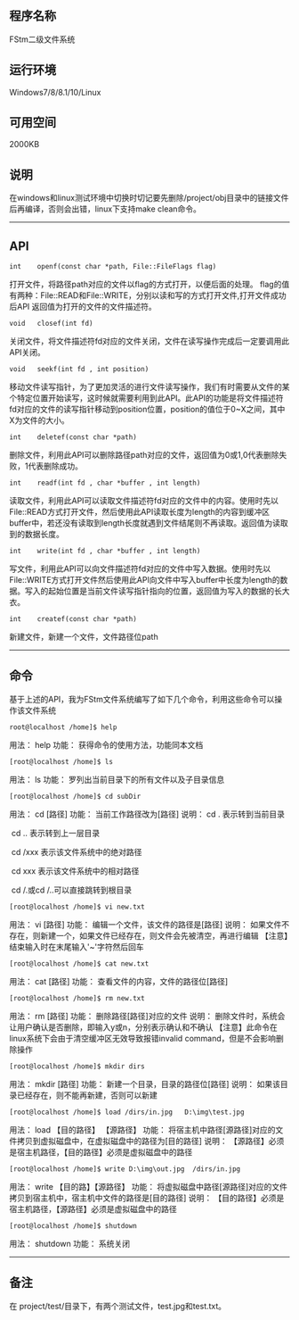 ## 程序名称

FStm二级文件系统

## 运行环境

Windows7/8/8.1/10/Linux

## 可用空间

2000KB

## 说明

在windows和linux测试环境中切换时切记要先删除/project/obj目录中的链接文件后再编译，否则会出错，linux下支持make clean命令。

***

## API

`int	openf(const char *path, File::FileFlags flag)`

打开文件，将路径path对应的文件以flag的方式打开，以便后面的处理。
flag的值有两种：File::READ和File::WRITE，分别以读和写的方式打开文件,打开文件成功后API
返回值为打开的文件的文件描述符。



`void	closef(int fd)`

关闭文件，将文件描述符fd对应的文件关闭，文件在读写操作完成后一定要调用此API关闭。



`void	seekf(int fd , int position)`

移动文件读写指针，为了更加灵活的进行文件读写操作，我们有时需要从文件的某个特定位置开始读写，这时候就需要利用到此API。此API的功能是将文件描述符fd对应的文件的读写指针移动到position位置，position的值位于0~X之间，其中X为文件的大小。



`int 	deletef(const char *path)`

删除文件，利用此API可以删除路径path对应的文件，返回值为0或1,0代表删除失败，1代表删除成功。



`int	readf(int fd , char *buffer , int length)`

读取文件，利用此API可以读取文件描述符fd对应的文件中的内容。使用时先以File::READ方式打开文件，然后使用此API读取长度为length的内容到缓冲区buffer中，若还没有读取到length长度就遇到文件结尾则不再读取。返回值为读取到的数据长度。



`int	write(int fd , char *buffer , int length)`

写文件，利用此API可以向文件描述符fd对应的文件中写入数据。使用时先以File::WRITE方式打开文件然后使用此API向文件中写入buffer中长度为length的数据。写入的起始位置是当前文件读写指针指向的位置，返回值为写入的数据的长大衣。



`int 	createf(const char *path)`

新建文件，新建一个文件，文件路径位path 

***

## 命令

基于上述的API，我为FStm文件系统编写了如下几个命令，利用这些命令可以操作该文件系统

`root@localhost /home]$ help`

用法：	help
功能：	获得命令的使用方法，功能同本文档



`[root@localhost /home]$ ls`

用法：	ls
功能：	罗列出当前目录下的所有文件以及子目录信息



`[root@localhost /home]$ cd subDir`

用法：	cd [路径]
功能：	当前工作路径改为[路径]
说明：	cd .	表示转到当前目录

​		cd ..	表示转到上一层目录

​		cd /xxx	表示该文件系统中的绝对路径

​		cd xxx	表示该文件系统中的相对路径

​		cd /.或cd /..可以直接跳转到根目录



`[root@localhost /home]$ vi new.txt`

用法：	vi [路径]
功能：	编辑一个文件，该文件的路径是[路径]
说明：	如果文件不存在，则新建一个，如果文件已经存在，则文件会先被清空，再进行编辑
【注意】结束输入时在末尾输入'~'字符然后回车



`[root@localhost /home]$ cat new.txt`

用法：	cat [路径]
功能：	查看文件的内容，文件的路径位[路径]



`[root@localhost /home]$ rm new.txt`

用法：	rm [路径]
功能：	删除路径[路径]对应的文件
说明：	删除文件时，系统会让用户确认是否删除，即输入y或n，分别表示确认和不确认
【注意】此命令在linux系统下会由于清空缓冲区无效导致报错invalid command，但是不会影响删除操作



`[root@localhost /home]$ mkdir dirs`

用法：	mkdir [路径]
功能：	新建一个目录，目录的路径位[路径]
说明：	如果该目录已经存在，则不能再新建，否则可以新建



`[root@localhost /home]$ load /dirs/in.jpg   D:\img\test.jpg`

用法：	load 【目的路径】 【源路径】
功能：	将宿主机中路径[源路径]对应的文件拷贝到虚拟磁盘中，在虚拟磁盘中的路径为[目的路径]
说明：	【源路径】必须是宿主机路径，【目的路径】必须是虚拟磁盘中的路径



`[root@localhost /home]$ write D:\img\out.jpg  /dirs/in.jpg`

用法：	write 【目的路】【源路径】
功能：	将虚拟磁盘中路径[源路径]对应的文件拷贝到宿主机中，宿主机中文件的路径是[目的路径]
说明：	【目的路径】必须是宿主机路径，【源路径】必须是虚拟磁盘中的路径



`[root@localhost /home]$ shutdown`

用法：	shutdown
功能：	系统关闭

***

## 备注

在 project/test/目录下，有两个测试文件，test.jpg和test.txt。
